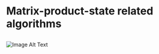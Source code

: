 # Matrix-product-state related algorithms

## 

![Image Alt Text](http://sindanoorie.net/vmps/C60correlations.png)